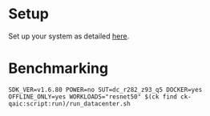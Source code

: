 # Setup
Set up your system as detailed [here](https://github.com/krai/ck-qaic/blob/main/script/setup.docker/README.md).

# Benchmarking
```
SDK_VER=v1.6.80 POWER=no SUT=dc_r282_z93_q5 DOCKER=yes OFFLINE_ONLY=yes WORKLOADS="resnet50" $(ck find ck-qaic:script:run)/run_datacenter.sh
```

